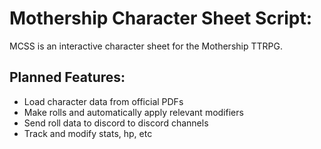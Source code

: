 # Mothership Character Sheet Script:

MCSS is an interactive character sheet for the Mothership TTRPG.

## Planned Features:
- Load character data from official PDFs
- Make rolls and automatically apply relevant modifiers
- Send roll data to discord to discord channels
- Track and modify stats, hp, etc
